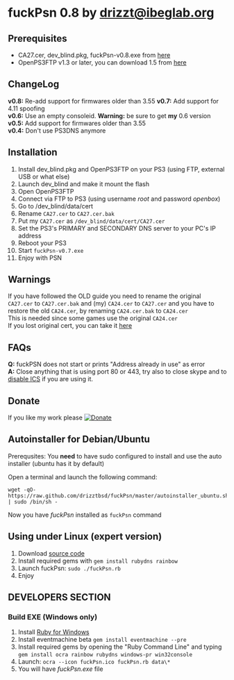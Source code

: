 fuckPsn 0.8 by [drizzt@ibeglab.org](mailto:drizzt@ibeglab.org)
==============================================================

## Prerequisites

* CA27.cer, dev\_blind.pkg, fuckPsn-v0.8.exe from [here](https://github.com/drizztbsd/fuckPsn/downloads)
* OpenPS3FTP v1.3 or later, you can download 1.5 from [here](http://psx-scene.com/forums/attachments/f149/26137d1299287039-openps3ftp-v1-2-openps3ftp-v1-5-zip)

## ChangeLog

**v0.8:** Re-add support for firmwares older than 3.55
**v0.7:** Add support for 4.11 spoofing  
**v0.6:** Use an empty consoleid. **Warning:** be sure to get **my** 0.6 version  
**v0.5:** Add support for firmwares older than 3.55  
**v0.4:** Don't use PS3DNS anymore

## Installation

1. Install dev\_blind.pkg and OpenPS3FTP on your PS3 (using FTP, external USB or what else)
2. Launch dev\_blind and make it mount the flash
3. Open OpenPS3FTP
4. Connect via FTP to PS3 (using username _root_ and password _openbox_)
5. Go to /dev\_blind/data/cert
6. Rename `CA27.cer` to `CA27.cer.bak`
7. Put my `CA27.cer` as `/dev_blind/data/cert/CA27.cer`
8. Set the PS3's PRIMARY and SECONDARY DNS server to your PC's IP address
9. Reboot your PS3
10. Start `fuckPsn-v0.7.exe`
12. Enjoy with PSN

## Warnings

If you have followed the OLD guide you need to rename the original `CA27.cer` to `CA27.cer.bak` and (my) `CA24.cer` to `CA27.cer` and you have to restore the old `CA24.cer`, by renaming `CA24.cer.bak` to `CA24.cer`  
This is needed since some games use the original `CA24.cer`  
If you lost original cert, you can take it [here](https://github.com/downloads/drizztbsd/fuckPsn/OriginalCerts.zip)

## FAQs

**Q:** fuckPSN does not start or prints "Address already in use" as error  
**A:** Close anything that is using port 80 or 443, try also to close skype and to [disable ICS](http://forum.thewindowsclub.com/windows-7-management-support/28389-disable-ics-internet-connection-sharing-windows-7-a.html) if you are using it.

## Donate

If you like my work please [![Donate](https://www.paypal.com/en_GB/i/btn/btn_donate_SM.gif)](https://www.paypal.com/cgi-bin/webscr?cmd=_s-xclick&hosted_button_id=VGNL2G57YR6QJ)

## Autoinstaller for Debian/Ubuntu

Prerequsites: You **need** to have sudo configured to install and use the auto installer (ubuntu has it by default)

Open a terminal and launch the following command:

	wget -qO- https://raw.github.com/drizztbsd/fuckPsn/master/autoinstaller_ubuntu.sh | sudo /bin/sh -

Now you have _fuckPsn_ installed as `fuckPsn` command

## Using under Linux (expert version)

1. Download [source code](https://github.com/drizztbsd/fuckPsn)
2. Install required gems with `gem install rubydns rainbow`
3. Launch fuckPsn: `sudo ./fuckPsn.rb`
4. Enjoy


## DEVELOPERS SECTION

### Build EXE (Windows only)

1. Install [Ruby for Windows](http://rubyinstaller.org/)
2. Install eventmachine beta `gem install eventmachine --pre`
3. Install required gems by opening the "Ruby Command Line" and typing `gem install ocra rainbow rubydns windows-pr win32console`
4. Launch: `ocra --icon fuckPsn.ico fuckPsn.rb data\*`
5. You will have _fuckPsn.exe_ file

